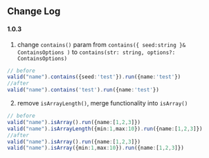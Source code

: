 ## Change Log

#### 1.0.3
1. change `contains()` param from `contains({ seed:string }& ContainsOptions )` to `contains(str: string, options?: ContainsOptions)`
```typescript
// before
valid("name").contains({seed:'test'}).run({name:'test'})
//after
valid("name").contains('test').run({name:'test'})
```
2. remove `isArrayLength()`, merge functionality into `isArray()`

```typescript
// before
valid("name").isArray().run({name:[1,2,3]})
valid("name").isArrayLength({min:1,max:10}).run({name:[1,2,3]})
//after
valid("name").isArray().run({name:[1,2,3]})
valid("name").isArray({min:1,max:10}).run({name:[1,2,3]})
```